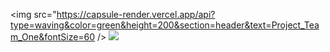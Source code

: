 <img src="https://capsule-render.vercel.app/api?type=waving&color=green&height=200&section=header&text=Project_Team_One&fontSize=60 />
<img src="https://img.shields.io/badge/Java-blue?style=flat&logo=Java&logoColor=white"/>
